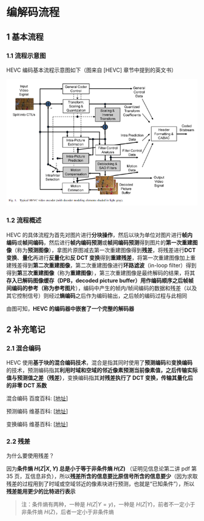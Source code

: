 # 编解码流程

## 1 基本流程

### 1.1 流程示意图

HEVC 编码基本流程示意图如下（图来自 [HEVC] 章节中提到的英文书）

![编解码流程_1589051392](markdown_images/%E7%BC%96%E8%A7%A3%E7%A0%81%E6%B5%81%E7%A8%8B_1589051392.png)

### 1.2 流程概述

HEVC 的具体流程为首先对图片进行**分块操作**，然后以块为单位对图片进行**帧内编码**或**帧间编码**，然后进行**帧内编码预测**或**帧间编码预测**得到图片的**第一次重建图像**（称为**预测图像**），拿图片原图减去第一次重建图像得到**残差**，将残差进行**DCT变换**、**量化**再进行**反量化**和**反 DCT 变换**得到**重建残差**，将第一次重建图像加上重建残差得到**第二次重建图像**，第二次重建图像进行**环路滤波**（in-loop filter）得到得到**第三次重建图像**（称为**重建图像**），第三次重建图像是最终解码的结果，将其**存入已解码图像缓存（DPB，decoded picture buffer）**用作编码顺序之后帧帧间编码的参考（称为**参考图片**），编码中产生的帧内/帧间编码的数据和残差（以及其它控制信号）则经过**熵编码**之后作为编码输出，之后帧的编码过程与此相同

由图可知，**HEVC 的编码器中嵌套了一个完整的解码器**

## 2 补充笔记

### 2.1 混合编码

HEVC 使用**基于块的混合编码技术**，混合是指其同时使用了**预测编码**和**变换编码**的技术，预测编码指其**利用时域和空域的邻近像素预测当前像素值，之后传输实际值与预测值之差（残差）**，变换编码指其**对残差执行了 DCT 变换，传输其量化后的非零 DCT 系数**

混合编码 百度百科: [[地址](https://baike.baidu.com/item/混合编码)]

预测编码 维基百科: [[地址](https://zh.wikipedia.org/wiki/預測編碼)]

变换编码 维基百科: [[地址](https://zh.wikipedia.org/wiki/变换编码)]

### 2.2 残差

为什么要使用残差？

因为**条件熵 $H(Z|X,Y)$ 总是小于等于非条件熵 $H(Z)$** （证明见信息论第二讲 pdf 第 35 页，互信息非负），所以**残差所含的信息要比原信号所含的信息要少**（因为求取残差的过程用到了时域或空域邻近的像素块进行预测，也就是“已知条件”），所以**残差能用更少的比特进行表示**

> 注：条件熵有两种，一种是 $H(Z|Y=y)$，一种是 $H(Z|Y)$，前者不一定小于非条件熵 $H(Z)$，后者一定小于非条件熵
